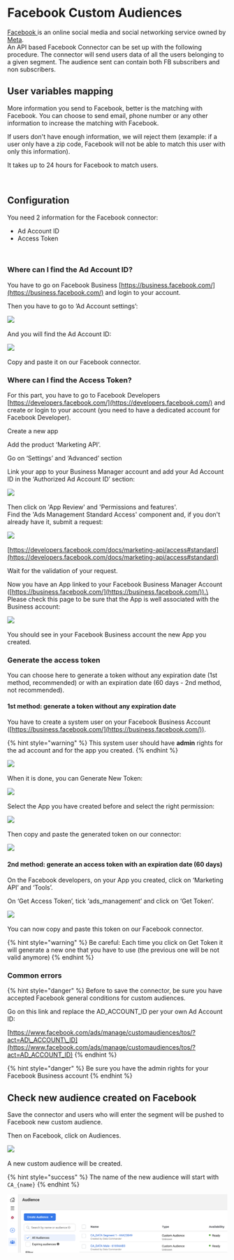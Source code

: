 # Facebook Custom Audiences

[Facebook ](https://www.facebook.com/)is an online social media and social networking service owned by [Meta](https://www.meta.com).\
​An API based Facebook Connector can be set up with the following procedure. The connector will send users data of all the users belonging to a given segment. The audience sent can contain both FB subscribers and non subscribers.

## User variables mapping <a href="#user-variables-mapping" id="user-variables-mapping"></a>

More information you send to Facebook, better is the matching with Facebook. You can choose to send email, phone number or any other information to increase the matching with Facebook.

If users don't have enough information, we will reject them (example: if a user only have a zip code, Facebook will not be able to match this user with only this information).

It takes up to 24 hours for Facebook to match users.

<figure><img src="../../../../.gitbook/assets/Capture d’écran 2022-12-07 à 11.38.21.png" alt=""><figcaption></figcaption></figure>

## Configuration <a href="#configuration" id="configuration"></a>

You need 2 information for the Facebook connector:

* Ad Account ID
* Access Token

<figure><img src="../../../../.gitbook/assets/Capture d’écran 2022-12-07 à 11.38.52.png" alt=""><figcaption></figcaption></figure>

### Where can I find the Ad Account ID? <a href="#where-can-i-find-the-ad-account-id" id="where-can-i-find-the-ad-account-id"></a>

You have to go on Facebook Business [https://business.facebook.com/](https://business.facebook.com/) and login to your account.

Then you have to go to ‘Ad Account settings’:

![](https://2406699966-files.gitbook.io/~/files/v0/b/gitbook-legacy-files/o/assets%2F-LlBEwG5kQoxsckaoAZh%2F-M9XdQPuLipbdPkbWJl1%2F-M9Xh49TcBPbE8UTl3ud%2FCapture%20d%E2%80%99e%CC%81cran%202020-06-10%20a%CC%80%2010.50.21.png?alt=media\&token=bc4004eb-961a-479c-9fc2-75b741727e89)

And you will find the Ad Account ID:

![](https://2406699966-files.gitbook.io/~/files/v0/b/gitbook-legacy-files/o/assets%2F-LlBEwG5kQoxsckaoAZh%2F-M9XdQPuLipbdPkbWJl1%2F-M9XgyL7RIyFnGMU6jKh%2FCapture%20d%E2%80%99e%CC%81cran%202020-06-10%20a%CC%80%2011.33.39.png?alt=media\&token=293d02df-f048-4c53-ba0c-7cf9fd3c9e38)

Copy and paste it on our Facebook connector.

### Where can I find the Access Token? <a href="#where-can-i-find-the-access-token" id="where-can-i-find-the-access-token"></a>

For this part, you have to go to Facebook Developers [https://developers.facebook.com/](https://developers.facebook.com/) and create or login to your account (you need to have a dedicated account for Facebook Developer).

Create a new app

Add the product ‘Marketing API’.

Go on ‘Settings’ and ‘Advanced’ section

Link your app to your Business Manager account and add your Ad Account ID in the ‘Authorized Ad Account ID’ section:

![](https://2406699966-files.gitbook.io/~/files/v0/b/gitbook-legacy-files/o/assets%2F-LlBEwG5kQoxsckaoAZh%2F-M9XdQPuLipbdPkbWJl1%2F-M9XhMTu3uhk2ndkeJnU%2FCapture%20d%E2%80%99e%CC%81cran%202020-06-10%20a%CC%80%2011.01.44.png?alt=media\&token=7e344337-0c2d-4c9a-9c3e-d1b784dd06fd)

Then click on 'App Review' and 'Permissions and features'.\
Find the 'Ads Management Standard Access' component and, if you don't already have it, submit a request:

![](https://2406699966-files.gitbook.io/~/files/v0/b/gitbook-legacy-files/o/assets%2F-LlBEwG5kQoxsckaoAZh%2F-MK9F2M3b2lh7DHy53vX%2F-MK9FVSXBTOqmwHk1TKN%2FMarketing%20API%20Standard%20access%20request.png?alt=media\&token=37d9e495-2a94-4963-aa8d-fa82e8f86552)

[https://developers.facebook.com/docs/marketing-api/access#standard](https://developers.facebook.com/docs/marketing-api/access#standard)​

Wait for the validation of your request.

Now you have an App linked to your Facebook Business Manager Account ([https://business.facebook.com/](https://business.facebook.com/)).\
Please check this page to be sure that the App is well associated with the Business account:

![](https://2406699966-files.gitbook.io/~/files/v0/b/gitbook-legacy-files/o/assets%2F-LlBEwG5kQoxsckaoAZh%2F-Ma2qyxWuqeIvtNXLCIg%2F-Ma2rkqvFA5px8jSno8e%2FCapture%20d%E2%80%99e%CC%81cran%202021-05-19%20a%CC%80%2010.55.23.png?alt=media\&token=883787b9-6f0c-4449-8965-2f55826a47dd)

You should see in your Facebook Business account the new App you created.

### Generate the access token <a href="#generate-the-access-token" id="generate-the-access-token"></a>

You can choose here to generate a token without any expiration date (1st method, recommended) or with an expiration date (60 days - 2nd method, not recommended).

#### 1st method: generate a token without any expiration date <a href="#id-1st-method-generate-a-token-without-any-expiration-date" id="id-1st-method-generate-a-token-without-any-expiration-date"></a>

You have to create a system user on your Facebook Business Account ([https://business.facebook.com/](https://business.facebook.com/)).

{% hint style="warning" %}
This system user should have **admin** rights for the ad account and for the app you created.
{% endhint %}

![](https://2406699966-files.gitbook.io/~/files/v0/b/gitbook-legacy-files/o/assets%2F-LlBEwG5kQoxsckaoAZh%2F-Ma2tlwZHdZbXEDou9iQ%2F-Ma2v-Sz535B9cqmdcgk%2FCapture%20d%E2%80%99e%CC%81cran%202021-05-19%20a%CC%80%2010.55.58.png?alt=media\&token=b6135a3d-95ef-4000-93e4-c587d62b6570)

When it is done, you can Generate New Token:

![](https://2406699966-files.gitbook.io/~/files/v0/b/gitbook-legacy-files/o/assets%2F-LlBEwG5kQoxsckaoAZh%2F-Ma2tlwZHdZbXEDou9iQ%2F-Ma2vCHFA52RMRQH8Ano%2FCapture%20d%E2%80%99e%CC%81cran%202021-05-19%20a%CC%80%2010.57.44.png?alt=media\&token=de993c18-13d9-4304-afb7-d598ad997bde)

Select the App you have created before and select the right permission:

![](https://2406699966-files.gitbook.io/~/files/v0/b/gitbook-legacy-files/o/assets%2F-LlBEwG5kQoxsckaoAZh%2F-Ma2tlwZHdZbXEDou9iQ%2F-Ma2vRM4u-gQ-95hsM7I%2FCapture%20d%E2%80%99e%CC%81cran%202021-05-19%20a%CC%80%2010.58.58.png?alt=media\&token=163075c5-44b2-4b3b-b58c-c0c9fa03f8be)

Then copy and paste the generated token on our connector:

![](https://2406699966-files.gitbook.io/~/files/v0/b/gitbook-legacy-files/o/assets%2F-LlBEwG5kQoxsckaoAZh%2F-Ma2tlwZHdZbXEDou9iQ%2F-Ma2vkpUr_fPie9UzRtg%2Fimage.png?alt=media\&token=4f7b11b3-4983-4d73-b600-a5247596e34e)

#### 2nd method: generate an access token with an expiration date (60 days) <a href="#id-2nd-method-generate-an-access-token-with-an-expiration-date-60-days" id="id-2nd-method-generate-an-access-token-with-an-expiration-date-60-days"></a>

On the Facebook developers, on your App you created, click on ‘Marketing API’ and ‘Tools’.

On ‘Get Access Token’, tick ‘ads\_management’ and click on ‘Get Token’.

![](https://2406699966-files.gitbook.io/~/files/v0/b/gitbook-legacy-files/o/assets%2F-LlBEwG5kQoxsckaoAZh%2F-M9XdQPuLipbdPkbWJl1%2F-M9XhW8e0jVMiNtoP9SI%2FCapture%20d%E2%80%99e%CC%81cran%202020-06-10%20a%CC%80%2011.02.09.png?alt=media\&token=7429ca3d-d0c2-4dc1-8af4-b39373aa1814)

You can now copy and paste this token on our Facebook connector.

{% hint style="warning" %}
Be careful: Each time you click on Get Token it will generate a new one that you have to use (the previous one will be not valid anymore)
{% endhint %}

### Common errors <a href="#common-errors" id="common-errors"></a>

{% hint style="danger" %}
Before to save the connector, be sure you have accepted Facebook general conditions for custom audiences.

Go on this link and replace the AD\_ACCOUNT\_ID per your own Ad Account ID:

[https://www.facebook.com/ads/manage/customaudiences/tos/?act=AD\_ACCOUNT\_ID](https://www.facebook.com/ads/manage/customaudiences/tos/?act=AD_ACCOUNT_ID)
{% endhint %}

{% hint style="danger" %}
Be sure you have the admin rights for your Facebook Business account
{% endhint %}

## Check new audience created on Facebook <a href="#check-new-audience-created-on-facebook" id="check-new-audience-created-on-facebook"></a>

Save the connector and users who will enter the segment will be pushed to Facebook new custom audience.

Then on Facebook, click on Audiences.

![](https://2406699966-files.gitbook.io/~/files/v0/b/gitbook-x-prod.appspot.com/o/spaces%2F-LlBEwG5kQoxsckaoAZh%2Fuploads%2FCcMCljiGyyAk13A92c4N%2FCapture%20d%E2%80%99e%CC%81cran%202021-11-25%20a%CC%80%2018.09.45.png?alt=media\&token=b50ce462-0213-4069-a0da-f27e8455a84c)

A new custom audience will be created.

{% hint style="success" %}
The name of the new audience will start with `CA_{name}`
{% endhint %}

![](<../../../../.gitbook/assets/image (4) (1) (1) (1) (1) (1) (1) (1) (1) (1).png>)
